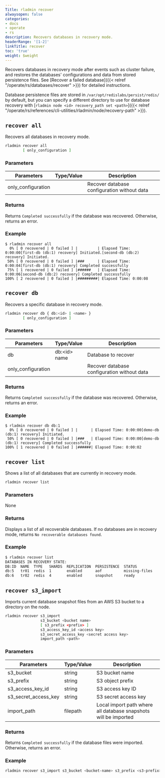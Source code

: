 ```yaml
---
Title: rladmin recover
alwaysopen: false
categories:
- docs
- operate
- rs
description: Recovers databases in recovery mode.
headerRange: '[1-2]'
linkTitle: recover
toc: 'true'
weight: $weight
---
```


Recovers databases in recovery mode after events such as cluster failure, and restores the databases' configurations and data from stored persistence files. See [Recover a failed database]({{< relref "/operate/rs/databases/recover" >}}) for detailed instructions.

Database persistence files are stored in `/var/opt/redislabs/persist/redis/` by default, but you can specify a different directory to use for database recovery with [`rladmin node <id> recovery_path set <path>`]({{< relref "/operate/rs/references/cli-utilities/rladmin/node/recovery-path" >}}).

## `recover all`

Recovers all databases in recovery mode.

```sh
rladmin recover all
        [ only_configuration ]
```

### Parameters

| Parameters         | Type/Value | Description                                 |
|--------------------|------------|---------------------------------------------|
| only_configuration |            | Recover database configuration without data |

### Returns

Returns `Completed successfully` if the database was recovered. Otherwise, returns an error.

### Example

```
$ rladmin recover all
  0% [ 0 recovered | 0 failed ] |         | Elapsed Time: 0:00:00[first-db (db:1) recovery] Initiated.[second-db (db:2) recovery] Initiated.
 50% [ 0 recovered | 0 failed ] |###      | Elapsed Time: 0:00:04[first-db (db:1) recovery] Completed successfully
 75% [ 1 recovered | 0 failed ] |######   | Elapsed Time: 0:00:06[second-db (db:2) recovery] Completed successfully
100% [ 2 recovered | 0 failed ] |#########| Elapsed Time: 0:00:08
```

## `recover db`

Recovers a specific database in recovery mode.

```sh
rladmin recover db { db:<id> | <name> }
        [ only_configuration ]
```

### Parameters

| Parameters         | Type/Value           | Description                                 |
|--------------------|----------------------|---------------------------------------------|
| db                 | db:\<id\> <br />name | Database to recover                         |
| only_configuration |                      | Recover database configuration without data |

### Returns

Returns `Completed successfully` if the database was recovered. Otherwise, returns an error.

### Example

```
$ rladmin recover db db:1
  0% [ 0 recovered | 0 failed ] |      | Elapsed Time: 0:00:00[demo-db (db:1) recovery] Initiated.
 50% [ 0 recovered | 0 failed ] |###   | Elapsed Time: 0:00:00[demo-db (db:1) recovery] Completed successfully
100% [ 1 recovered | 0 failed ] |######| Elapsed Time: 0:00:02
```

## `recover list`

Shows a list of all databases that are currently in recovery mode.

```sh
rladmin recover list
```

### Parameters

None

### Returns

Displays a list of all recoverable databases. If no databases are in recovery mode, returns `No recoverable databases found`.

### Example

```sh
$ rladmin recover list
DATABASES IN RECOVERY STATE:
DB:ID  NAME  TYPE   SHARDS  REPLICATION  PERSISTENCE  STATUS
db:5   tr01  redis  1       enabled      aof          missing-files
db:6   tr02  redis  4       enabled      snapshot     ready
```

## `recover s3_import`

Imports current database snapshot files from an AWS S3 bucket to a directory on the node.

```sh
rladmin recover s3_import
                s3_bucket <bucket name>
                [ s3_prefix <prefix> ]
                s3_access_key_id <access key>
                s3_secret_access_key <secret access key>
                import_path <path>
```

### Parameters

| Parameters           | Type/Value | Description                                                      |
|----------------------|------------|------------------------------------------------------------------|
| s3_bucket            | string     | S3 bucket name                                                   |
| s3_prefix            | string     | S3 object prefix                                                 |
| s3_access_key_id     | string     | S3 access key ID                                                 |
| s3_secret_access_key | string     | S3 secret access key                                             |
| import_path           | filepath   | Local import path where all database snapshots will be imported  |

### Returns

Returns `Completed successfully` if the database files were imported. Otherwise, returns an error.

### Example

```sh
rladmin recover s3_import s3_bucket <bucket-name> s3_prefix <s3-prefix>/ s3_access_key_id <access-key> s3_secret_access_key <secret-access-key> import_path /tmp
```
